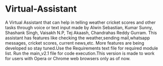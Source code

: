 # Virtual-Assistant
A Virtual Assistant that can help in telling weather cricket scores and other tasks through voice or text input made by 
Alwin Sebastian, Kumar Sunny, Shashank Singh,  Vaisakh N.P, Tej Akaash, Chandrahas Reddy Gurram.
This assistant has features like checking the weather,sending mail,whatsapp messages, cricket scores, current news,etc. More features are being developed so stay tuned.Use the Requirements text file for required module list. Run the main_v2.1 file for code execution.This version is made to work for users with Opera or Chrome web browsers only as of now.
